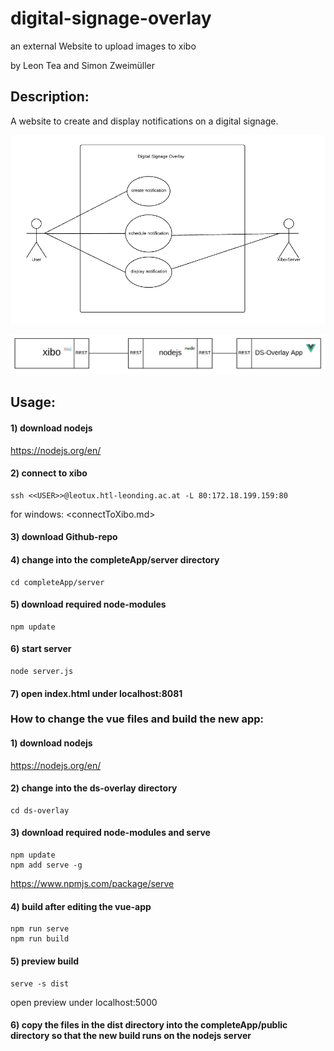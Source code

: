 # digital-signage-overlay
an external Website to upload images to xibo
			
by Leon Tea and Simon Zweimüller
			
## Description:

A website to create and display notifications on a digital signage.

![Usecase Diagramm](/img/usecase_diagramm.png)
			
![Systemarchitektur](/img/Systemarchitektur.PNG)
			
## Usage:


#### 1) download nodejs

<https://nodejs.org/en/>


#### 2) connect to xibo

	ssh <<USER>>@leotux.htl-leonding.ac.at -L 80:172.18.199.159:80
	
for windows: <connectToXibo.md>


#### 3) download Github-repo


#### 4) change into the completeApp/server directory

	cd completeApp/server


#### 5) download required node-modules

	npm update


#### 6) start server

	node server.js


#### 7) open index.html under localhost:8081



### How to change the vue files and build the new app:					


#### 1) download nodejs

<https://nodejs.org/en/>


#### 2)	change into the ds-overlay directory
	
	cd ds-overlay


#### 3) download required node-modules and serve
	
	npm update
	npm add serve -g

<https://www.npmjs.com/package/serve>


#### 4) build after editing the vue-app 

	npm run serve
	npm run build


#### 5) preview build
			
	serve -s dist

open preview under localhost:5000


#### 6) copy the files in the dist directory into the completeApp/public directory so that the new build runs on the nodejs server

